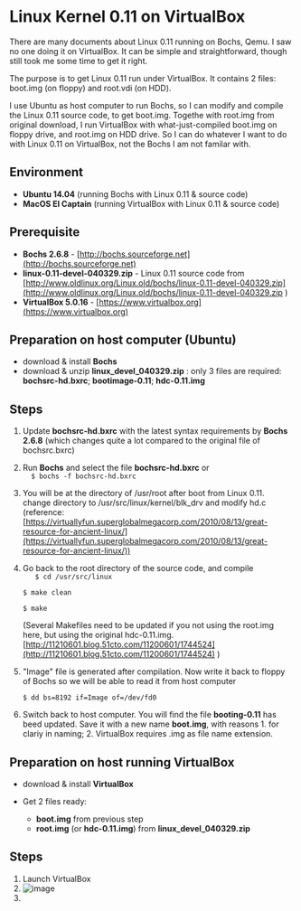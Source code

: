 # Linux Kernel 0.11 on VirtualBox

There are many documents about Linux 0.11 running on Bochs, Qemu. I saw no one doing it on VirtualBox. It can be simple and straightforward, though still took me some time to get it right.

The purpose is to get Linux 0.11 run under VirtualBox. It contains 2 files: boot.img (on floppy) and root.vdi (on HDD).

I use Ubuntu as host computer to run Bochs, so I can modify and compile the Linux 0.11 source code, to get boot.img. Togethe with root.img from original download, I run VirtualBox with what-just-compiled boot.img on floppy drive, and root.img on HDD drive. So I can do whatever I want to do with Linux 0.11 on VirtualBox, not the Bochs I am not familar with. 

## Environment
- **Ubuntu 14.04** (running Bochs with Linux 0.11 & source code)
- **MacOS El Captain** (running VirtualBox with Linux 0.11 & source code)

## Prerequisite
- **Bochs 2.6.8** - [http://bochs.sourceforge.net](http://bochs.sourceforge.net)
- **linux-0.11-devel-040329.zip** - Linux 0.11 source code from  [http://www.oldlinux.org/Linux.old/bochs/linux-0.11-devel-040329.zip](http://www.oldlinux.org/Linux.old/bochs/linux-0.11-devel-040329.zip    )
- **VirtualBox 5.0.16** - [https://www.virtualbox.org](https://www.virtualbox.org)

## Preparation on host computer (Ubuntu)
- download & install **Bochs**
- download & unzip **linux_devel_040329.zip** : only 3 files are required: **bochsrc-hd.bxrc**; **bootimage-0.11**; **hdc-0.11.img**

## Steps
1. Update **bochsrc-hd.bxrc** with the latest syntax requirements by **Bochs 2.6.8** (which changes quite a lot compared to the original file of bochsrc.bxrc)
2. Run **Bochs** and select the file **bochsrc-hd.bxrc** or   
`   $ bochs -f bochsrc-hd.bxrc
`
3. You will be at the directory of /usr/root after boot from Linux 0.11. change directory to /usr/src/linux/kernel/blk_drv and modify hd.c
 (reference: [https://virtuallyfun.superglobalmegacorp.com/2010/08/13/great-resource-for-ancient-linux/](https://virtuallyfun.superglobalmegacorp.com/2010/08/13/great-resource-for-ancient-linux/)) 
4. Go back to the root directory of the source code, and compile  
`    $ cd /usr/src/linux  
`

    `$ make clean
` 

    `$ make
`

    (Several Makefiles need to be updated if you not using the root.img here, but using the original hdc-0.11.img. [http://11210601.blog.51cto.com/11200601/1744524](http://11210601.blog.51cto.com/11200601/1744524)
)
5. "Image" file is generated after compilation. Now write it back to floppy of Bochs so we will be able to read it from host computer

    `$ dd bs=8192 if=Image of=/dev/fd0
`
6. Switch back to host computer. You will find the file **booting-0.11** has beed updated. Save it with a new name **boot.img**, with reasons  1. for clariy in naming; 2. VirtualBox requires .img as file name extension. 

## Preparation on host running VirtualBox
- download & install **VirtualBox**

- Get 2 files ready: 

    - **boot.img** from previous step
    - **root.img** (or **hdc-0.11.img**) from **linux_devel_040329.zip**

## Steps
1. Launch VirtualBox
2. ![image](https://www.dropbox.com/s/c7k4ipt9njar8m0/VB_linux_0_11_01.png?dl=0)
3. 











   

 